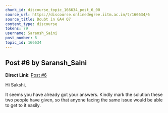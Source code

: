 ```yaml
---
chunk_id: discourse_topic_166634_post_6_00
source_url: https://discourse.onlinedegree.iitm.ac.in/t/166634/6
source_title: Doubt in GA4 Q7
content_type: discourse
tokens: 79
username: Saransh_Saini
post_number: 6
topic_id: 166634
---
```


## Post #6 by Saransh_Saini

**Direct Link**: [Post #6](https://discourse.onlinedegree.iitm.ac.in/t/166634/6)

Hi Sakshi,

It seems you have already got your answers. Kindly mark the solution these two people have given, so that anyone facing the same issue would be able to get to it easily.
